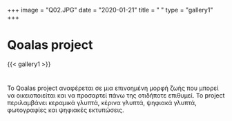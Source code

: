 +++
image = "Q02.JPG"
date = "2020-01-21"
title = " "
type = "gallery1"
+++

# Qoalas project
<!-- {{< vimeo 685374412 >}} -->
{{< gallery1 >}}   
#

To Qoalas project αναφέρεται σε µια επινοηµένη µορφή ζωής που	µπορεί να
οικειοποιείται και να προσαρτεί πάνω της οτιδήποτε επιθυµεί. Το project
περιλαμβάνει κεραµικά γλυπτά, κέρινα γλυπτά, ψηφιακά γλυπτά, φωτογραφίες
και ψηφιακές εκτυπώσεις.



<!-- The [Grand Canyon](https://en.wikipedia.org/w/index.php?title=Grand_Canyon&oldid=952699432)  -->

